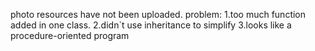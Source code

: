 photo resources have not been uploaded.
problem:
1.too much function added in one class.
2.didn`t use inheritance to simplify
3.looks like a procedure-oriented program
